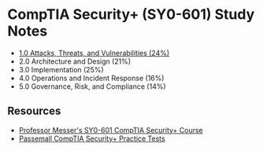 # CompTIA Security+ (SY0-601) Study Notes
* [1.0 Attacks, Threats, and Vulnerabilities (24%)](https://github.com/dannyoussef/comptia-security-plus-study-notes/blob/main/threats-attacks-and-vulnerabilities.md)
* 2.0 Architecture and Design (21%)
* 3.0 Implementation (25%)
* 4.0 Operations and Incident Response (16%)
* 5.0 Governance, Risk, and Compliance (14%)
## Resources
* [Professor Messer's SY0-601 CompTIA Security+ Course](https://www.professormesser.com/security-plus/sy0-601/sy0-601-video/sy0-601-comptia-security-plus-course/)
* [Passemall CompTIA Security+ Practice Tests](https://passemall.com/free-comptia-security-practice-test)
